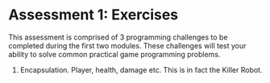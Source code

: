 # Assessment 1: Exercises

This assessment is comprised of 3 programming challenges to be completed during the first two modules. These challenges will test your ability to solve common practical game programming problems.

1. Encapsulation. Player, health, damage etc. This is in fact the Killer Robot.